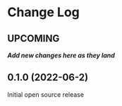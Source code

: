 # Change Log

## UPCOMING
**_Add new changes here as they land_**

## 0.1.0 (2022-06-2)

Initial open source release
